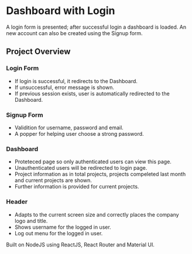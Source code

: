 # Dashboard with Login

A login form is presented; after successful login a dashboard is loaded. An new account can also be created using the Signup form. 

## Project Overview

### Login Form

* If login is successful, it redirects to the Dashboard.
* If unsuccessful, error message is shown.
* If previous session exists, user is automatically redirected to the Dashboard.

### Signup Form

* Validition for username, password and email.
* A popper for helping user choose a strong password.

### Dashboard

* Proteteced page so only authenticated users can view this page.
* Unauthenticated users will be redirected to login page.
* Project information as in total projects, projects compeleted last month and current projects are shown.
* Further information is provided for current projects.

### Header

* Adapts to the current screen size and correctly places the company logo and title.
* Shows username for the logged in user.
* Log out menu for the logged in user.

Built on NodeJS using ReactJS, React Router and Material UI. 
